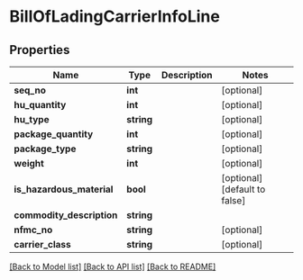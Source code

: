 # BillOfLadingCarrierInfoLine

## Properties
Name | Type | Description | Notes
------------ | ------------- | ------------- | -------------
**seq_no** | **int** |  | [optional] 
**hu_quantity** | **int** |  | [optional] 
**hu_type** | **string** |  | [optional] 
**package_quantity** | **int** |  | [optional] 
**package_type** | **string** |  | [optional] 
**weight** | **int** |  | [optional] 
**is_hazardous_material** | **bool** |  | [optional] [default to false]
**commodity_description** | **string** |  | 
**nfmc_no** | **string** |  | [optional] 
**carrier_class** | **string** |  | [optional] 

[[Back to Model list]](../README.md#documentation-for-models) [[Back to API list]](../README.md#documentation-for-api-endpoints) [[Back to README]](../README.md)


